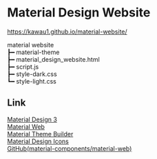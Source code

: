 # Material Design Website

https://kawau1.github.io/material-website/

material website<br>
┣━ material-theme<br>
┣━ material_design_website.html<br>
┣━ script.js<br>
┣━ style-dark.css<br>
┗━ style-light.css<br>

## Link
[Material Design 3](https://m3.material.io/)<br>
[Material Web](https://material-web.dev/)<br>
[Material Theme Builder](https://material-foundation.github.io/material-theme-builder/)<br>
[Material Design Icons](https://fonts.google.com/icons)<br>
[GitHub(material-components/material-web)](https://github.com/material-components/material-web/)<br>
